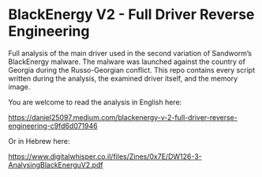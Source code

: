 # BlackEnergy V2 - Full Driver Reverse Engineering

Full analysis of the main driver used in the second variation of Sandworm’s BlackEnergy malware. 
The malware was launched against the country of Georgia during the Russo-Georgian conflict.
This repo contains every script written during the analysis, the examined driver itself, and the memory image.

You are welcome to read the analysis in English here:

https://daniel25097.medium.com/blackenergy-v-2-full-driver-reverse-engineering-c9fd6d071946

Or in Hebrew here:

https://www.digitalwhisper.co.il/files/Zines/0x7E/DW126-3-AnalysingBlackEnerguV2.pdf
